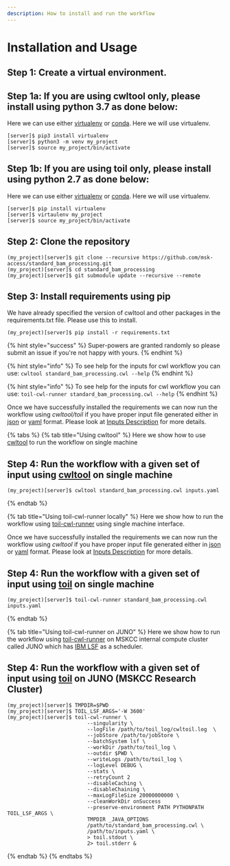 ```yaml
---
description: How to install and run the workflow
---
```


# Installation and Usage


## Step 1: Create a virtual environment.

## Step 1a: If you are using cwltool only, please install using python 3.7 as done below:

Here we can use either [virtualenv](https://virtualenv.pypa.io/) or [conda](https://docs.conda.io/en/latest/). Here we will use virtualenv.

```text
[server]$ pip3 install virtualenv
[server]$ python3 -m venv my_project
[server]$ source my_project/bin/activate
```

## Step 1b: If you are using toil only, please install using python 2.7 as done below:

Here we can use either [virtualenv](https://virtualenv.pypa.io/) or [conda](https://docs.conda.io/en/latest/). Here we will use virtualenv.

```text
[server]$ pip install virtualenv
[server]$ virtaulenv my_project
[server]$ source my_project/bin/activate
```

## Step 2: Clone the repository

```text
(my_project)[server]$ git clone --recursive https://github.com/msk-access/standard_bam_processing.git
(my_project)[server]$ cd standard_bam_processing
(my_project)[server]$ git submodule update --recursive --remote
```

## Step 3: Install requirements using pip

We have already specified the version of cwltool and other packages in the requirements.txt file. Please use this to install.

```text
(my_project)[server]$ pip install -r requirements.txt
```

{% hint style="success" %}
Super-powers are granted randomly so please submit an issue if you're not happy with yours.
{% endhint %}

{% hint style="info" %}
To see help for the inputs for cwl workflow you can use:
`cwltool standard_bam_processing.cwl --help`
{% endhint %}

{% hint style="info" %}
To see help for the inputs for cwl workflow you can use:
`toil-cwl-runner standard_bam_processing.cwl --help`
{% endhint %}

Once we have successfully installed the requirements we can now run the workflow using _cwltool/toil_ if you have proper input file generated either in [json](https://www.json.org/) or [yaml](https://yaml.org/) format. Please look at [Inputs Description](inputs-description.md) for more details.


{% tabs %}
{% tab title="Using cwltool" %}
Here we show how to use [cwltool](https://github.com/common-workflow-language/cwltool) to run the workflow on single machine

## Step 4: Run the workflow with a given set of input using [cwltool](https://github.com/common-workflow-language/cwltool) on single machine

```text
(my_project)[server]$ cwltool standard_bam_processing.cwl inputs.yaml
```
{% endtab %}

{% tab title="Using toil-cwl-runner locally" %}
Here we show how to run the workflow using [toil-cwl-runner](https://toil.readthedocs.io/en/latest/running/introduction.html) using single machine interface.



Once we have successfully installed the requirements we can now run the workflow using _cwltool_ if you have proper input file generated either in [json](https://www.json.org/) or [yaml](https://yaml.org/) format. Please look at [Inputs Description](inputs-description.md) for more details.

## Step 4: Run the workflow with a given set of input using [toil](https://toil.readthedocs.io/en/latest/running/introduction.html) on single machine

```text
(my_project)[server]$ toil-cwl-runner standard_bam_processing.cwl inputs.yaml
```
{% endtab %}

{% tab title="Using toil-cwl-runner on JUNO" %}
Here we show how to run the workflow using [toil-cwl-runner](https://toil.readthedocs.io/en/latest/running/introduction.html) on MSKCC internal compute cluster called JUNO which has [IBM LSF](https://www.ibm.com/support/knowledgecenter/en/SSETD4/product_welcome_platform_lsf.html) as a scheduler.

## Step 4: Run the workflow with a given set of input using [toil](https://toil.readthedocs.io/en/latest/running/introduction.html) on JUNO \(MSKCC Research Cluster\)

```text
(my_project)[server]$ TMPDIR=$PWD
(my_project)[server]$ TOIL_LSF_ARGS='-W 3600'
(my_project)[server]$ toil-cwl-runner \
                          --singularity \
                          --logFile /path/to/toil_log/cwltoil.log  \
                          --jobStore /path/to/jobStore \
                          --batchSystem lsf \
                          --workDir /path/to/toil_log \
                          --outdir $PWD \
                          --writeLogs /path/to/toil_log \
                          --logLevel DEBUG \
                          --stats \
                          --retryCount 2 
                          --disableCaching \
                          --disableChaining \
                          --maxLogFileSize 20000000000 \
                          --cleanWorkDir onSuccess
                          --preserve-environment PATH PYTHONPATH TOIL_LSF_ARGS \
                          TMPDIR _JAVA_OPTIONS
                          /path/to/standard_bam_processing.cwl \
                          /path/to/inputs.yaml \
                          > toil.stdout \
                          2> toil.stderr &
```
{% endtab %}
{% endtabs %}

